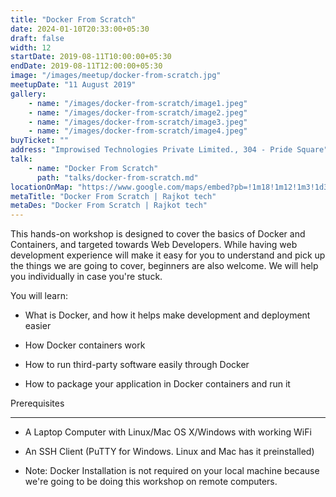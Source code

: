 ```yaml
---
title: "Docker From Scratch"
date: 2024-01-10T20:33:00+05:30
draft: false
width: 12
startDate: 2019-08-11T10:00:00+05:30
endDate: 2019-08-11T12:00:00+05:30
image: "/images/meetup/docker-from-scratch.jpg"
meetupDate: "11 August 2019"
gallery:
    - name: "/images/docker-from-scratch/image1.jpeg"
    - name: "/images/docker-from-scratch/image2.jpeg"
    - name: "/images/docker-from-scratch/image3.jpeg"
    - name: "/images/docker-from-scratch/image4.jpeg"
buyTicket: ""
address: "Improwised Technologies Private Limited., 304 - Pride Square"
talk: 
    - name: "Docker From Scratch"
      path: "talks/docker-from-scratch.md"
locationOnMap: "https://www.google.com/maps/embed?pb=!1m18!1m12!1m3!1d3691.7978346934674!2d70.7560754!3d22.285646699999997!2m3!1f0!2f0!3f0!3m2!1i1024!2i768!4f13.1!3m3!1m2!1s0x3959ca22a0751231%3A0x23edc234940c18b2!2sImprowised%20Technologies%20Private%20Limited!5e0!3m2!1sen!2sin!4v1704899174220!5m2!1sen!2sin"  
metaTitle: "Docker From Scratch | Rajkot tech"
metaDes: "Docker From Scratch | Rajkot tech"
---
```


This hands-on workshop is designed to cover the basics of Docker and Containers, and targeted towards Web Developers. While having web development experience will make it easy for you to understand and pick up the things we are going to cover, beginners are also welcome. We will help you individually in case you're stuck.



You will learn:



* What is Docker, and how it helps make development and deployment easier

* How Docker containers work

* How to run third-party software easily through Docker

* How to package your application in Docker containers and run it



Prerequisites

-------------



* A Laptop Computer with Linux/Mac OS X/Windows with working WiFi

* An SSH Client (PuTTY for Windows. Linux and Mac has it preinstalled)

* Note: Docker Installation is not required on your local machine because we're going to be doing this workshop on remote computers.

